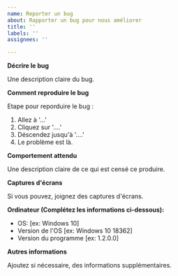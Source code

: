 ```yaml
---
name: Reporter un bug
about: Rapporter un bug pour nous améliorer
title: ''
labels: ''
assignees: ''

---
```


**Décrire le bug**

Une description claire du bug.

**Comment reproduire le bug**

Etape pour reporduire le bug :
1. Allez à '...'
2. Cliquez sur '....'
3. Déscendez jusqu'à '....'
4. Le problème est là.

**Comportement attendu**

Une description claire de ce qui est censé ce produire.

**Captures d'écrans**

Si vous pouvez, joignez des captures d'écrans.

**Ordinateur (Complétez les informations ci-dessous):**
 - OS: [ex: Windows 10]
  - Version de l'OS [ex: Windows 10 18362]
 - Version du programme [ex: 1.2.0.0]


**Autres informations**

Ajoutez si nécessaire, des informations supplémentaires.
